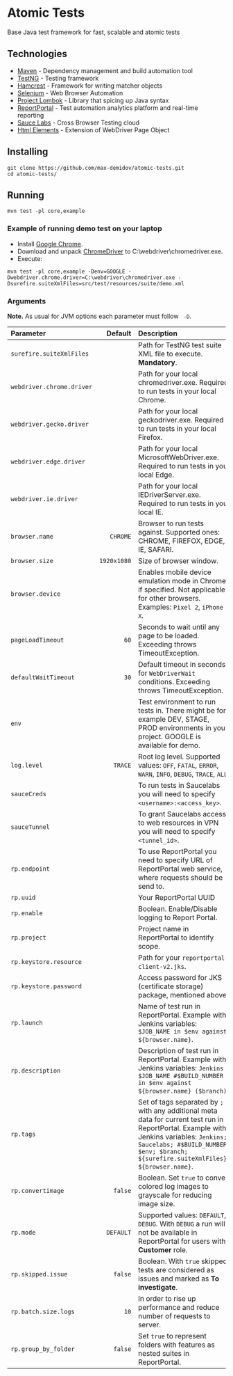 # Atomic Tests

Base Java test framework for fast, scalable and atomic tests

## Technologies
* [Maven](https://maven.apache.org/) - Dependency management and build automation tool
* [TestNG](https://testng.org/) - Testing framework
* [Hamcrest](http://hamcrest.org/) - Framework for writing matcher objects
* [Selenium](https://www.seleniumhq.org/) - Web Browser Automation
* [Project Lombok](https://projectlombok.org/) - Library that spicing up Java syntax
* [ReportPortal](http://reportportal.io/) - Test automation analytics platform and real-time reporting
* [Sauce Labs](https://saucelabs.com/) - Cross Browser Testing cloud
* [Html Elements](https://github.com/yandex-qatools/htmlelements) - Extension of WebDriver Page Object

## Installing

```
git clone https://github.com/max-demidov/atomic-tests.git
cd atomic-tests/
```

## Running

```
mvn test -pl core,example
```

### Example of running demo test on your laptop

* Install [Google Chrome](https://www.google.com/chrome/).
* Download and unpack [ChromeDriver](http://chromedriver.chromium.org/) to C:\webdriver\chromedriver.exe.
* Execute:

```
mvn test -pl core,example -Denv=GOOGLE -Dwebdriver.chrome.driver=C:\webdriver\chromedriver.exe -Dsurefire.suiteXmlFiles=src/test/resources/suite/demo.xml
```

### Arguments

**Note.** As usual for JVM options each parameter must follow ` -D`.

| Parameter | Default | Description |
|:---|---:|:---|
|`surefire.suiteXmlFiles`   |           |Path for TestNG test suite XML file to execute. **Mandatory**.|
|`webdriver.chrome.driver`  |           |Path for your local chromedriver.exe. Required to run tests in your local Chrome.|
|`webdriver.gecko.driver`   |           |Path for your local geckodriver.exe. Required to run tests in your local Firefox.|
|`webdriver.edge.driver`    |           |Path for your local MicrosoftWebDriver.exe. Required to run tests in your local Edge.|
|`webdriver.ie.driver`      |           |Path for your local IEDriverServer.exe. Required to run tests in your local IE.|
|`browser.name`             |`CHROME`   |Browser to run tests against. Supported ones: CHROME, FIREFOX, EDGE, IE, SAFARI.|
|`browser.size`             |`1920x1080`|Size of browser window.|
|`browser.device`           |           |Enables mobile device emulation mode in Chrome if specified. Not applicable for other browsers. Examples: `Pixel 2`, `iPhone X`.|
|`pageLoadTimeout`          |`60`       |Seconds to wait until any page to be loaded. Exceeding throws TimeoutException.|
|`defaultWaitTimeout`       |`30`       |Default timeout in seconds for `WebDriverWait` conditions. Exceeding throws TimeoutException.|
|`env`                      |           |Test environment to run tests in. There might be for example DEV, STAGE, PROD environments in your project. GOOGLE is available for demo.|
|`log.level`                |`TRACE`    |Root log level. Supported values: `OFF`, `FATAL`, `ERROR`, `WARN`, `INFO`, `DEBUG`, `TRACE`, `ALL`.|
|`sauceCreds`               |           |To run tests in Saucelabs you will need to specify `<username>:<access_key>`.|
|`sauceTunnel`              |           |To grant Saucelabs access to web resources in VPN you will need to specify `<tunnel_id>`.|
|`rp.endpoint`              |           |To use ReportPortal you need to specify URL of ReportPortal web service, where requests should be send to.|
|`rp.uuid`                  |           |Your ReportPortal UUID|
|`rp.enable`                |           |Boolean. Enable/Disable logging to Report Portal.|
|`rp.project`               |           |Project name in ReportPortal to identify scope.|
|`rp.keystore.resource`     |           |Path for your `reportportal-client-v2.jks`.|
|`rp.keystore.password`     |           |Access password for JKS (certificate storage) package, mentioned above.|
|`rp.launch`                |           |Name of test run in ReportPortal. Example with Jenkins variables: `$JOB_NAME in $env against ${browser.name}`.|
|`rp.description`           |           |Description of test run in ReportPortal. Example with Jenkins variables: `Jenkins $JOB_NAME #$BUILD_NUMBER in $env against ${browser.name} ($branch)`.|
|`rp.tags`                  |           |Set of tags separated by `;` with any additional meta data for current test run in ReportPortal. Example with Jenkins variables: `Jenkins; Saucelabs; #$BUILD_NUMBER; $env; $branch; ${surefire.suiteXmlFiles}; ${browser.name}`.|
|`rp.convertimage`          |`false`    |Boolean. Set `true` to convert colored log images to grayscale for reducing image size.|
|`rp.mode`                  |`DEFAULT`  |Supported values: `DEFAULT`, `DEBUG`. With `DEBUG` a run will not be available in ReportPortal for users with **Customer** role.|
|`rp.skipped.issue`         |`false`    |Boolean. With `true` skipped tests are considered as issues and marked as **To investigate**.|
|`rp.batch.size.logs`       |`10`       |In order to rise up performance and reduce number of requests to server.|
|`rp.group_by_folder`       |`false`    |Set `true` to represent folders with features as nested suites in ReportPortal.|
